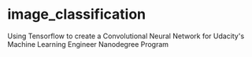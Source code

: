 # image_classification
Using Tensorflow to create a Convolutional Neural Network for Udacity's Machine Learning Engineer Nanodegree Program
